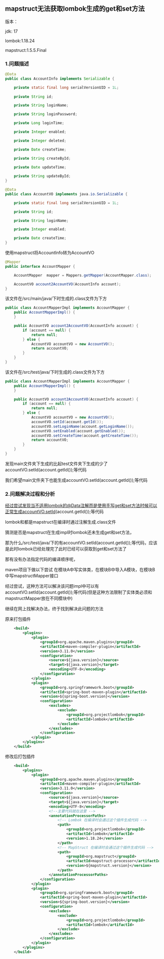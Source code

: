 ## mapstruct无法获取lombok生成的get和set方法

版本：

jdk: 17

lombok:1.18.24

mapstruct:1.5.5.Final

### 1.问题描述

```java
@Data
public class AccountInfo implements Serializable {

    private static final long serialVersionUID = 1L;
    
    private String id;

    private String loginName;

    private String loginPassword;

    private Long loginTime;

    private Integer enabled;

    private Integer deleted;

    private Date createTime;

    private String createById;

    private Date updateTime;
    
    private String updateById;
}
```

```java
@Data
public class AccountVO implements java.io.Serializable {

    private static final long serialVersionUID = 1L;

    private String id;

    private String loginName;

    private Integer enabled;

    private Date createTime;
}
```

使用mapstruct将AccountInfo转为AccountVO

```java
@Mapper
public interface AccountMapper {

    AccountMapper  mapper = Mappers.getMapper(AccountMapper.class);

    AccountVO account2AccountVO(AccountInfo account);
}
```

该文件在/src/main/java/下时生成的.class文件为下方

```java
public class AccountMapperImpl implements AccountMapper {
    public AccountMapperImpl() {
    }

    public AccountVO account2AccountVO(AccountInfo account) {
        if (account == null) {
            return null;
        } else {
            AccountVO accountVO = new AccountVO();
            return accountVO;
        }
    }
}
```

该文件在/src/test/java/下时生成的.class文件为下方

```java
public class AccountMapperImpl implements AccountMapper {
    public AccountMapperImpl() {
    }

    public AccountVO account2AccountVO(AccountInfo account) {
        if (account == null) {
            return null;
        } else {
            AccountVO accountVO = new AccountVO();
            accountVO.setId(account.getId());
            accountVO.setLoginName(account.getLoginName());
            accountVO.setEnabled(account.getEnabled());
            accountVO.setCreateTime(account.getCreateTime());
            return accountVO;
        }
    }
}
```

发现main文件夹下生成的比起test文件夹下生成的少了accountVO.setId(account.getId());等代码

我们希望main文件夹下也能生成accountVO.setId(account.getId());等代码

### 2.问题解决过程和分析

经过尝试发现当不适用lombok的@Data注解而是使用手写get和set方法时候可以正常生成accountVO.setId(account.getId());等代码

lombok和都是mapstruct在编译时通过注解生成.class文件

猜测是否是mapstruct在生成impl时lombok还未生成get和set方法，

那为什么/src/test/java/下的有accountVO.setId(account.getId());等代码，应该是此时lombok已经处理完了此时已经可以获取到get和set方法了

那有没有办法指定代码的编译顺序呢，

maven项目下做以下尝试 在模块A中写实体类，在模块B中导入A模块，在模块B中写mapstructMapper接口 

经过尝试，这种方法可以解决该问题impl中可以有accountVO.setId(account.getId());等代码(但是这种方法限制了实体类必须和mapstructMapper放在不同模块中)

继续在网上找解决办法，终于找到解决此问题的方法

原来打包插件

```xml
    <build>
        <plugins>
            <plugin>
                <groupId>org.apache.maven.plugins</groupId>
                <artifactId>maven-compiler-plugin</artifactId>
                <version>3.11.0</version>
                <configuration>
                    <source>${java.version}</source>
                    <target>${java.version}</target>
                    <encoding>UTF-8</encoding>
                </configuration>
            </plugin>
            <plugin>
                <groupId>org.springframework.boot</groupId>
                <artifactId>spring-boot-maven-plugin</artifactId>
                <version>${spring-boot.version}</version>
                <configuration>
                    <excludes>
                        <exclude>
                            <groupId>org.projectlombok</groupId>
                            <artifactId>lombok</artifactId>
                        </exclude>
                    </excludes>
                </configuration>
            </plugin>
        </plugins>
    </build>
```

修改后打包插件

```xml
    <build>
        <plugins>
            <plugin>
                <groupId>org.apache.maven.plugins</groupId>
                <artifactId>maven-compiler-plugin</artifactId>
                <version>3.11.0</version>
                <configuration>
                    <source>${java.version}</source>
                    <target>${java.version}</target>
                    <encoding>UTF-8</encoding>
                    <!--主要代码就在这里 -->
                    <annotationProcessorPaths>
                        <!-- Lombok 在编译时会通过这个插件生成代码 -->
                        <path>
                            <groupId>org.projectlombok</groupId>
                            <artifactId>lombok</artifactId>
                            <version>1.18.24</version>
                        </path>
                        <!-- MapStruct 在编译时会通过这个插件生成代码 -->
                        <path>
                            <groupId>org.mapstruct</groupId>
                            <artifactId>mapstruct-processor</artifactId>
                            <version>${mapstruct.version}</version>
                        </path>
                    </annotationProcessorPaths>
                </configuration>
            </plugin>
            <plugin>
                <groupId>org.springframework.boot</groupId>
                <artifactId>spring-boot-maven-plugin</artifactId>
                <version>${spring-boot.version}</version>
                <configuration>
                    <excludes>
                        <exclude>
                            <groupId>org.projectlombok</groupId>
                            <artifactId>lombok</artifactId>
                        </exclude>
                    </excludes>
                </configuration>
            </plugin>
        </plugins>
    </build>
```





